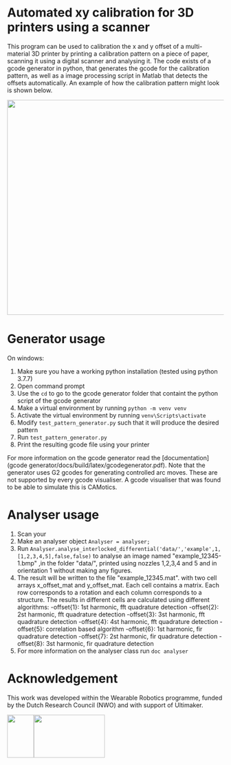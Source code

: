 # Automated xy calibration for 3D printers using a scanner
This program can be used to calibration the x and y offset of a multi-material 3D printer by printing a calibration pattern on a piece of paper, scanning it using a digital scanner and analysing it. The code exists of a gcode generator in python, that generates the gcode for the calibration pattern, as well as a image processing script in Matlab that detects the offsets automatically. An example of how the calibration pattern might look is shown below.

<img src="/uploads/6e23fe273ef688640412b65f67df09f4/example.PNG" width="705" height="500">


# Generator usage
On windows:
1. Make sure you have a working python installation (tested using python 3.7.7)
1. Open command prompt
1. Use the `cd` to go to the gcode generator folder that containt the python script of the gcode generator
1. Make a virtual environment by running `python -m venv venv`
1. Activate the virtual environment by running `venv\Scripts\activate`
1. Modify `test_pattern_generator.py` such that it will produce the desired pattern
1. Run `test_pattern_generator.py`
1. Print the resulting gcode file using your printer

For more information on the gcode generator read the [documentation](gcode generator/docs/build/latex/gcodegenerator.pdf). Note that the generator uses G2 gcodes for generating controlled arc moves. These are not supported by every gcode visualiser. A gcode visualiser that was found to be able to simulate this is CAMotics.

# Analyser usage
1. Scan your 
1. Make an analyser object `Analyser = analyser;`
1. Run `Analyser.analyse_interlocked_differential('data/','example',1,[1,2,3,4,5],false,false)` to analyse an image named "example_12345-1.bmp" ,in the folder "data/", printed using nozzles 1,2,3,4 and 5 and in orientation 1 without making any figures.
1. The result will be written to the file "example_12345.mat".  with two cell arrays x_offset_mat and y_offset_mat. Each cell contains a matrix. Each row corresponds to a rotation and each column corresponds to a structure. The results in different cells are calculated using different algorithms:
-offset{1}: 1st harmonic, fft quadrature detection
-offset{2}: 2st harmonic, fft quadrature detection
-offset{3}: 3st harmonic, fft quadrature detection
-offset{4}: 4st harmonic, fft quadrature detection
-offset{5}: correlation based algorithm
-offset{6}: 1st harmonic, fir quadrature detection
-offset{7}: 2st harmonic, fir quadrature detection
-offset{8}: 3st harmonic, fir quadrature detection
1. For more information on the analyser class run `doc analyser`

# Acknowledgement
This work was developed within the Wearable Robotics programme, funded by the Dutch Research Council (NWO) and with support of Ultimaker.

<img src="/uploads/70bd2a19d3992b22d16a6bff402b788b/nwo.jpg" width="62" height="100"><img src="/uploads/a5b0ae95c786d31f4261af79451a6e3f/wr.png" width="165" height="100">
